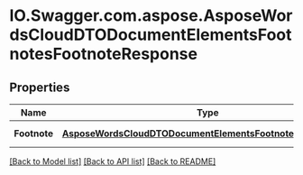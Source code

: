 # IO.Swagger.com.aspose.AsposeWordsCloudDTODocumentElementsFootnotesFootnoteResponse
## Properties

Name | Type | Description | Notes
------------ | ------------- | ------------- | -------------
**Footnote** | [**AsposeWordsCloudDTODocumentElementsFootnotesFootnoteDto**](AsposeWordsCloudDTODocumentElementsFootnotesFootnoteDto.md) | Footnote information | [optional] 

[[Back to Model list]](../README.md#documentation-for-models) [[Back to API list]](../README.md#documentation-for-api-endpoints) [[Back to README]](../README.md)

